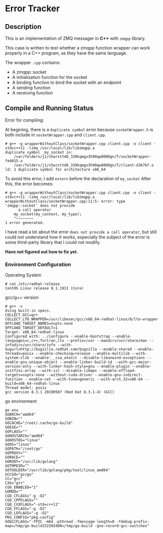Error Tracker
======================================
## Description ##
This is an implementation of ZMQ messager in **C++** with `zmqpp` library.

This case is written to test whether a zmqpp function wrapper can work properly in a C++ program, as they have the same language.

The wrapper `.cpp` contains:
* A zmqpp::socket
* A initialization function for the socket
* A binding function to bind the socket with an endpoint
* A sending function
* A receiving function

## Compile and Running Status ##
Error for compiling: 

At begining, there is a `duplicate symbol` error because `socketWrapper.h` is both include in `socketWrapper.cpp` and `client.cpp`.
```
# g++ -g wrapperWithoutClass/socketWrapper.cpp client.cpp -o client -std=c++11 -lzmq /usr/local/lib/libzmqpp.a
duplicate symbol _my_socket in:
    /var/folders/j1/chwrsttd6_339kqmgv3h90qw0000gn/T/socketWrapper-fe4015.o
    /var/folders/j1/chwrsttd6_339kqmgv3h90qw0000gn/T/client-d3676f.o
ld: 1 duplicate symbol for architecture x86_64
```
To avoid this error, I add `extern` before the declaration of `my_socket`
After this, the error becomes:
```
# g++ -g wrapperWithoutClass/socketWrapper.cpp client.cpp -o client -std=c++11 -lzmq /usr/local/lib/libzmqpp.a
wrapperWithoutClass/socketWrapper.cpp:11:5: error: type 'zmqpp::socket' does not provide
      a call operator
    my_socket(my_context, my_type);
    ^~~~~~~~~
1 error generated.
```
I have read a lot about the error `does not provide a call operator`, but still could not understand how it works, especially the subject of the error is some third-party library that I could not modify.

**Have not figured out how to fix yet.**

### Environment Configuration ###
Operating System
```
# cat /etc/redhat-release
CentOS Linux release 8.1.1911 (Core) 
```

gcc/g++ version
```
# g++ -v
Using built-in specs.
COLLECT_GCC=g++
COLLECT_LTO_WRAPPER=/usr/libexec/gcc/x86_64-redhat-linux/8/lto-wrapper
OFFLOAD_TARGET_NAMES=nvptx-none
OFFLOAD_TARGET_DEFAULT=1
Target: x86_64-redhat-linux
Configured with: ../configure --enable-bootstrap --enable-languages=c,c++,fortran,lto --prefix=/usr --mandir=/usr/share/man --infodir=/usr/share/info --with-bugurl=http://bugzilla.redhat.com/bugzilla --enable-shared --enable-threads=posix --enable-checking=release --enable-multilib --with-system-zlib --enable-__cxa_atexit --disable-libunwind-exceptions --enable-gnu-unique-object --enable-linker-build-id --with-gcc-major-version-only --with-linker-hash-style=gnu --enable-plugin --enable-initfini-array --with-isl --disable-libmpx --enable-offload-targets=nvptx-none --without-cuda-driver --enable-gnu-indirect-function --enable-cet --with-tune=generic --with-arch_32=x86-64 --build=x86_64-redhat-linux
Thread model: posix
gcc version 8.3.1 20190507 (Red Hat 8.3.1-4) (GCC) 
```
go environment
```
go env
GOARCH="amd64"
GOBIN=""
GOCACHE="/root/.cache/go-build"
GOEXE=""
GOFLAGS=""
GOHOSTARCH="amd64"
GOHOSTOS="linux"
GOOS="linux"
GOPATH="/root/go"
GOPROXY=""
GORACE=""
GOROOT="/usr/lib/golang"
GOTMPDIR=""
GOTOOLDIR="/usr/lib/golang/pkg/tool/linux_amd64"
GCCGO="gccgo"
CC="gcc"
CXX="g++"
CGO_ENABLED="1"
GOMOD=""
CGO_CFLAGS="-g -O2"
CGO_CPPFLAGS=""
CGO_CXXFLAGS="-std=c++11"
CGO_FFLAGS="-g -O2"
CGO_LDFLAGS="-g -O2"
PKG_CONFIG="pkg-config"
GOGCCFLAGS="-fPIC -m64 -pthread -fmessage-length=0 -fdebug-prefix-map=/tmp/go-build332265408=/tmp/go-build -gno-record-gcc-switches"
```
